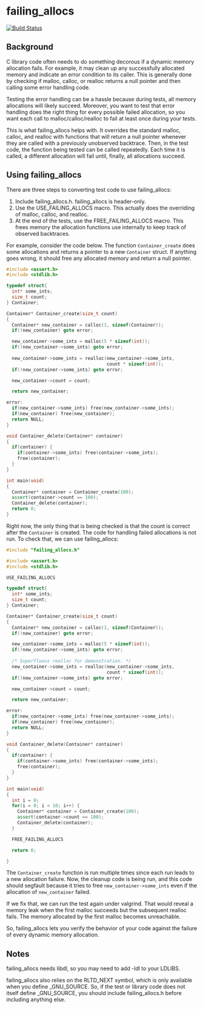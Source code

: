 failing_allocs
==============

[![Build
Status](https://travis-ci.org/mckinsel/failing_allocs.svg?branch=master)](https://travis-ci.org/mckinsel/failing_allocs)

Background
----------

C library code often needs to do something decorous if a dynamic memory
allocation fails. For example, it may clean up any successfully
allocated memory and indicate an error condition to its caller. This is
generally done by checking if malloc, calloc, or realloc returns a null
pointer and then calling some error handling code.

Testing the error handling can be a hassle because during tests, all
memory allocations will likely succeed. Moreover, you want to test that
error handling does the right thing for every possible failed
allocation, so you want each call to malloc/calloc/realloc to fail at
least once during your tests.

This is what failing\_allocs helps with. It overrides the standard
malloc, calloc, and realloc with functions that will return a null
pointer whenever they are called with a previously unobserved backtrace.
Then, in the test code, the function being tested can be called
repeatedly. Each time it is called, a different allocation will fail
until, finally, all allocations succeed.

Using failing_allocs
--------------------

There are three steps to converting test code to use failing\_allocs:

1. Include failing\_allocs.h. failing\_allocs is header-only.
2. Use the USE\_FAILING\_ALLOCS macro. This actually does the overriding
of malloc, calloc, and realloc.
3. At the end of the tests, use the FREE\_FAILING\_ALLOCS macro. This
frees memory the allocation functions use internally to keep track
of observed backtraces.

For example, consider the code below. The function `Container_create`
does some allocations and returns a pointer to a new `Container` struct.
If anything goes wrong, it should free any allocated memory and return
a null pointer.

```cpp
#include <assert.h>
#include <stdlib.h>

typedef struct{
  int* some_ints;
  size_t count;
} Container;

Container* Container_create(size_t count)
{
  Container* new_container = calloc(1, sizeof(Container));
  if(!new_container) goto error;

  new_container->some_ints = malloc(5 * sizeof(int));
  if(!new_container->some_ints) goto error;
    
  new_container->some_ints = realloc(new_container->some_ints,
                                     count * sizeof(int));
  if(!new_container->some_ints) goto error;

  new_container->count = count;

  return new_container;

error:
  if(new_container->some_ints) free(new_container->some_ints);
  if(new_container) free(new_container);
  return NULL;
}

void Container_delete(Container* container)
{
  if(container) {
    if(container->some_ints) free(container->some_ints);
    free(container);
  }
}

int main(void)
{
  Container* container = Container_create(100);
  assert(container->count == 100);
  Container_delete(container);
  return 0;
}
```

Right now, the only thing that is being checked is that the count is
correct after the `Container` is created. The code for handling failed
allocations is not run. To check that, we can use failing_allocs:

```cpp
#include "failing_allocs.h"

#include <assert.h>
#include <stdlib.h>

USE_FAILING_ALLOCS

typedef struct{
  int* some_ints;
  size_t count;
} Container;

Container* Container_create(size_t count)
{
  Container* new_container = calloc(1, sizeof(Container));
  if(!new_container) goto error;

  new_container->some_ints = malloc(5 * sizeof(int));
  if(!new_container->some_ints) goto error;
  
  /* Superfluous realloc for demonstration. */
  new_container->some_ints = realloc(new_container->some_ints,
                                     count * sizeof(int));
  if(!new_container->some_ints) goto error;

  new_container->count = count;

  return new_container;

error:
  if(new_container->some_ints) free(new_container->some_ints);
  if(new_container) free(new_container);
  return NULL;
}

void Container_delete(Container* container)
{
  if(container) {
    if(container->some_ints) free(container->some_ints);
    free(container);
  }
}

int main(void)
{
  int i = 0;
  for(i = 0; i < 10; i++) {
    Container* container = Container_create(100);
    assert(container->count == 100);
    Container_delete(container);
  }

  FREE_FAILING_ALLOCS

  return 0;

}
```

The `Container_create` function is run multiple times since each run
leads to a new allocation failure. Now, the cleanup code is being run,
and this code should segfault because it tries to free
`new_container->some_ints` even if the allocation of `new_container`
failed.

If we fix that, we can run the test again under valgrind. That would
reveal a memory leak when the first malloc succeeds but the subsequent
realloc fails. The memory allocated by the first malloc becomes
unreachable.

So, failing_allocs lets you verify the behavior of your code against
the failure of every dynamic memory allocation.

Notes
-----

failing\_allocs needs libdl, so you may need to add -ldl to your
LDLIBS.

failing\_allocs also relies on the RLTD\_NEXT symbol, which is only 
available when you define \_GNU\_SOURCE. So, if the test or library
code does not itself  define \_GNU\_SOURCE, you should include
failing\_allocs.h before including anything else.
